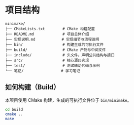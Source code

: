 # 项目结构

```
minimake/
├── CMakeLists.txt        # CMake 构建配置
├── README.md             # 项目总体介绍
├── 实现说明.md            # 实现细节与流程说明
├── bin/                  # 构建生成的可执行文件
├── build/                # CMake 产物与中间文件
├── include/              # 头文件，声明公共结构与接口
├── src/                  # 核心源码实现
├── test/                 # 测试辅助代码与示例
└── 笔记/                 # 学习笔记
```

## 如何构建（Build）

本项目使用 CMake 构建，生成的可执行文件位于 `bin/minimake`。

~~~zsh
cd build
cmake ..
make
~~~